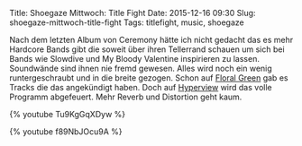 Title: Shoegaze Mittwoch: Title Fight
Date: 2015-12-16 09:30
Slug: shoegaze-mittwoch-title-fight
Tags: titlefight, music, shoegaze

Nach dem letzten Album von Ceremony hätte ich nicht gedacht das es mehr Hardcore Bands gibt die soweit über ihren Tellerrand schauen um sich bei Bands wie Slowdive und My Bloody Valentine inspirieren zu lassen. Soundwände sind ihnen nie fremd gewesen. Alles wird noch ein wenig runtergeschraubt und in die breite gezogen. Schon auf [Floral Green](https://en.wikipedia.org/wiki/Floral_Green) gab es Tracks die das angekündigt haben. Doch auf [Hyperview](https://en.wikipedia.org/wiki/Hyperview) wird das volle Programm abgefeuert. Mehr Reverb und Distortion geht kaum.

{% youtube Tu9KgGqXDyw %}

{% youtube f89NbJOcu9A %}
